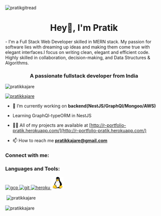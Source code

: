 ![pratikgitread](https://user-images.githubusercontent.com/75242181/174532149-4711b66d-55ce-4933-95d9-b1ade01c78c7.gif)
  <h1 align="center">Hey👋, I'm Pratik</h1>
 - I'm a Full Stack Web Developer skilled in MERN stack. My passion for software lies with dreaming up ideas and making them come true with elegant interfaces.I focus on writing clean, elegant and efficient code. Highly skilled in collaboration, decision-making, and Data Structures & Algorithms.

<h3 align="center">A passionate fullstack developer from India</h3>

<p align="left"> <img src="https://komarev.com/ghpvc/?username=pratikkajare&label=Profile%20views&color=0e75b6&style=flat" alt="pratikkajare" /> </p>

<p align="left"> <a href="https://github.com/ryo-ma/github-profile-trophy"><img src="https://github-profile-trophy.vercel.app/?username=pratikkajare" alt="pratikkajare" /></a> </p>

- 🔭 I’m currently working on **backend(NestJS/GraphQl/Mongoo/AWS)**
- Learning GraphQl-typeORM in NestJS

- 👨‍💻 All of my projects are available at [http://r-portfolio-pratik.herokuapp.com/](http://r-portfolio-pratik.herokuapp.com/)

- 📫 How to reach me **pratikkajare@gmail.com**

<h3 align="left">Connect with me:</h3>
<p align="left">
</p>

<h3 align="left">Languages and Tools:</h3>
<p align="left"> <a href="https://cloud.google.com" target="_blank" rel="noreferrer"> <img src="https://www.vectorlogo.zone/logos/google_cloud/google_cloud-icon.svg" alt="gcp" width="40" height="40"/> </a> <a href="https://git-scm.com/" target="_blank" rel="noreferrer"> <img src="https://www.vectorlogo.zone/logos/git-scm/git-scm-icon.svg" alt="git" width="40" height="40"/> </a> <a href="https://heroku.com" target="_blank" rel="noreferrer"> <img src="https://www.vectorlogo.zone/logos/heroku/heroku-icon.svg" alt="heroku" width="40" height="40"/> </a> <a href="https://www.linux.org/" target="_blank" rel="noreferrer"> <img src="https://raw.githubusercontent.com/devicons/devicon/master/icons/linux/linux-original.svg" alt="linux" width="40" height="40"/> </a> </p>

<p>&nbsp;<img align="center" src="https://github-readme-stats.vercel.app/api?username=pratikkajare&show_icons=true&locale=en" alt="pratikkajare" /></p>

<p><img align="center" src="https://github-readme-streak-stats.herokuapp.com/?user=pratikkajare&" alt="pratikkajare" /></p>
